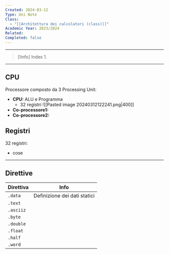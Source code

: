 ```yaml
---
Created: 2024-03-12
Type: Uni Note
Class:
  - "[[Architettura dei calcolatori (class)]]"
Academic Year: 2023/2024
Related: 
Completed: false
---
```

---

>[!info] Index
>1. 

---
## CPU
Processore composto da 3 Processing Unit:
- **CPU:** ALU e Programma
	- 32 registri 
		![[Pasted image 20240312122241.png|400]]
-  **Co-processore1:**
-  **Co-processore2:**

## Registri

32 registri:
- cose

---
## Direttive 

| Direttiva | Info                         |
| --------- | ---------------------------- |
| `.data`   | Definizione dei dati statici |
| `.text`   |                              |
| `.asciiz` |                              |
| `.byte`   |                              |
| `.double` |                              |
| `.float`  |                              |
| `.half`   |                              |
| `.word`   |                              |


